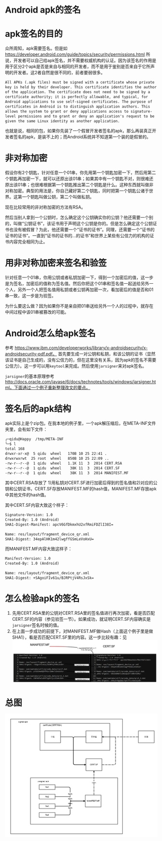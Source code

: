 Android apk的签名
===

# apk签名的目的

众所周知，apk需要签名。但是如 https://developer.android.com/guide/topics/security/permissions.html 所说，开发者可以自己给apk签名，并不需要权威机构的认证。因为该签名的作用是用于区分2个apk是否是来自与相同的开发者，而不是用于鉴别是否来自于它所声明的开发者。这2者自然是很不同的，前者要弱很多。
```
All APKs (.apk files) must be signed with a certificate whose private key is held by their developer. This certificate identifies the author of the application. The certificate does not need to be signed by a certificate authority; it is perfectly allowable, and typical, for Android applications to use self-signed certificates. The purpose of certificates in Android is to distinguish application authors. This allows the system to grant or deny applications access to signature-level permissions and to grant or deny an application's request to be given the same Linux identity as another application.
```

也就是说，相同的包，如果你先装了一个假冒开发者签名的apk，那么再装真正开发者签名的apk，是装不上的；而Android系统并不知道第一个装的是假冒的。

# 非对称加密

假设你有2个钥匙，针对任意一个01串，你先用第一个钥匙加密一下，然后用第二个钥匙再加密一下，就可以还原出该01串；如果其中有一个钥匙不对，则很难还原出该01串；也很难根据第一个钥匙推出第二个钥匙是什么。这种东西就叫做非对称加密。典型的用法是，你自己藏好第二个钥匙，同时把第一个钥匙公诸于世界。这第一个钥匙叫做公钥，第二个叫做私钥。

现在比较常用的非对称加密的方法有RSA。

然后当别人拿到一个公钥时，怎么确定这个公钥确实你的公钥？他还需要一个别的，叫做“公钥证书”，该证书用于声明这个公钥是你的。但是怎么确定这个公钥证书也没有被假冒？为此，他还需要一个“证书的证书”。同理，还需要一个“证书的证书的证书”。一直到“证书的证书的...的证书”和世界上某些有公信力的机构的证书内容完全相同为止。

# 用非对称加密来签名和验签

针对任意一个01串，你用公钥或者私钥加密一下，得到一个加密后的值，这一步是为签名，加密后的值称为签名值。然后你把这个01串和签名值一起送给另外一个人，另外一个人把签名值用私钥或者公钥再加密一次，看加密后的值是否和01串一致，这一步是为验签。

为什么要这么做？因为如果你不是亲自把01串送给另外一个人的过程中，就存在中间过程中该01串被篡改的可能。


# Android怎么给apk签名
参考 https://www.ibm.com/developerworks/library/x-androidsecurity/x-androidsecurity-pdf.pdf。
首先要生成一对公钥和私钥，和该公钥的证书（显然该证书是自己生成的，没有公信力的，但在这里没有关系，因为apk的签名不需要公信力）。这一步可以用`keytool`来完成。然后使用`jarsigner`来对apk签名。

`jarsigner`的基本原理参考 http://docs.oracle.com/javase/6/docs/technotes/tools/windows/jarsigner.html。下面通过一个例子重新整理改文的要点。

# 签名后的apk结构
apk实际上是个zip包。在我本地的例子里，一个apk解压缩后，在META-INF文件夹里，会有如下文件：
```
╭─qidu@Happy  /tmp/META-INF
╰─$ l
total 168
drwxr-xr-x@  5 qidu  wheel   170B 10 25 22:41 .
drwxrwxrwt  25 root  wheel   850B 10 25 22:09 ..
-rw-r--r--@  1 qidu  wheel   1.1K 11  3  2014 CERT.RSA
-rw-r--r--@  1 qidu  wheel    38K 11  3  2014 CERT.SF
-rw-r--r--@  1 qidu  wheel    38K 11  3  2014 MANIFEST.MF
``` 
其中CERT.RSA存放了 1)用私钥对CERT.SF进行加密后得到的签名值和2)对应的公钥和公钥证书，CERT.SF存放MANIFEST.MF的hash值，MANIFEST.MF存放apk中其他文件的hash值。

其中CERT.SF内容大致这个样子：
```
Signature-Version: 1.0
Created-By: 1.0 (Android)
SHA1-Digest-Manifest: apcV6GfDkmxhU2xfRmiFDZlI38I=

Name: res/layout/fragment_device_qr.xml
SHA1-Digest: 34epAlHK1m42lwgffGSmLeVoHxU=
```

而MANIFEST.MF内容大致这样子：
```
Manifest-Version: 1.0
Created-By: 1.0 (Android)

Name: res/layout/fragment_device_qr.xml
SHA1-Digest: +SAgoiFIv61u/BJRPtjV4RsJxSk=
```


# 怎么检验apk的签名

1. 先用CERT.RSA里的公钥对CERT.RSA里的签名值进行再次加密，看是否匹配CERT.SF的内容（参见验签一节）。如果成功，就证明CERT.SF内容确实是`jarsigner`签名时候的值。
2. 在上面一步成功的前提下，对MANIFEST.MF做Hash（上面这个例子里是做SHA1），看是否匹配CERT.SF里的内容。这一步比较有趣：见 ![alt text](./CERT.SF.MANIFEST.MF.png "Logo Title Text 1") 

# 总图

![alt text](./apk-signing.png "Logo Title Text 2") 
